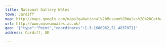 ```yaml
---
title: National Gallery Wales
town: Cardiff
map: http://maps.google.com/maps?q=National%20Museum%20Wales%2C%20Cathays%20Park%2C%20Cardiff%2C%20GB%2C%20CF10%203NP
url: http://www.museumwales.ac.uk/
geo: '{"type":"Point","coordinates":[-3.1680962,51.483707]}'
address: Cardiff, UK

---
```


